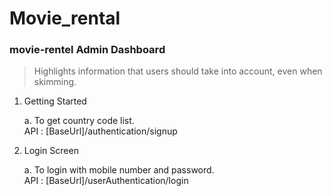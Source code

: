 # Movie_rental
### movie-rentel Admin Dashboard
> Highlights information that users should take into account, even when skimming.

1. Getting Started

    a. To get country code list.\
           API : [BaseUrl]/authentication/signup

2. Login Screen

    a. To login with mobile number and password.\
          API : [BaseUrl]/userAuthentication/login



